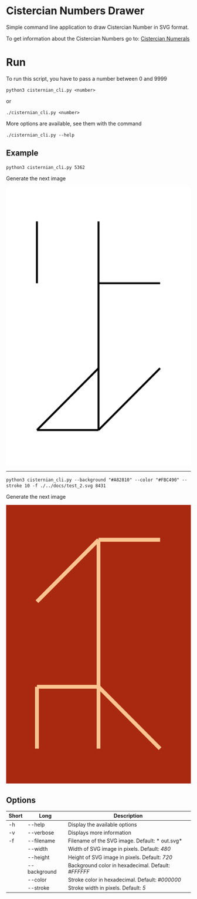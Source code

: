 # Cistercian Numbers Drawer

Simple command line application to draw Cistercian Number in SVG format.

To get information about the Cistercian Numbers go to: 
[Cistercian Numerals](https://en.wikipedia.org/wiki/Cistercian_numerals)

# Run
To run this script, you have to pass a number between 0 and 9999 

```commandline
python3 cisternian_cli.py <number>
```
or
```commandline
./cisternian_cli.py <number>
```

More options are available, see them with the command

```commandline
./cisternian_cli.py --help
```

## Example
```commandline
python3 cisternian_cli.py 5362
```
Generate the next image

![5362 Cistercian numeral](docs/test.svg)

------

```commandline
python3 cisternian_cli.py --background "#A82810" --color "#FBC490" --stroke 10 -f ./../docs/test_2.svg 8431
```

Generate the next image

![8431 Cistercian numeral](docs/test_2.svg)

## Options

| **Short** | **Long**     | **Description**                                     |
|-----------|--------------|-----------------------------------------------------|
| -h        | --help       | Display the available options                       |
| -v        | --verbose    | Displays more information                           |
| -f        | --filename   | Filename of the SVG image. Default: * out.svg*      |
|           | --width      | Width of SVG image in pixels. Default: *480*        |
|           | --height     | Height of SVG image in pixels. Default: *720*       |
|           | --background | Background color in hexadecimal. Default: *#FFFFFF* |
|           | --color      | Stroke color in hexadecimal. Default: *#000000*     |
|           | --stroke     | Stroke width in pixels. Default: *5*                |

